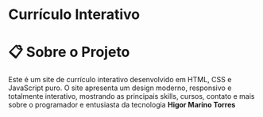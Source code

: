 # Currículo Interativo

# 📋 Sobre o Projeto

Este é um site de currículo interativo desenvolvido em HTML, CSS e JavaScript puro. O site apresenta um design moderno,
responsivo e totalmente interativo, mostrando as principais skills, cursos, contato e mais sobre o programador e entusiasta
da tecnologia **Higor Marino Torres**

